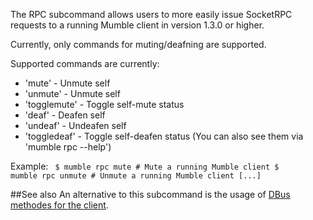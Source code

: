 The RPC subcommand allows users to more easily issue SocketRPC requests to a running Mumble client in version 1.3.0 or higher.

Currently, only commands for muting/deafning are supported.

Supported commands are currently:
* 'mute' - Unmute self
* 'unmute' - Unmute self
* 'togglemute' - Toggle self-mute status
* 'deaf' - Deafen self
* 'undeaf' - Undeafen self
* 'toggledeaf' - Toggle self-deafen status
(You can also see them via 'mumble rpc --help')

Example:
<code>
  $ mumble rpc mute    # Mute a running Mumble client
  $ mumble rpc unmute  # Unmute a running Mumble client
  [...]
</code>

##See also
An alternative to this subcommand is the usage of [DBus methodes for the client](DBus#DBus_in_the_Mumble_client.md).


